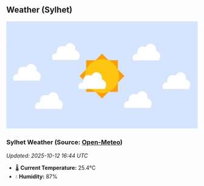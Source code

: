 ## Weather (Sylhet)
![](/weather.webp)
<!-- WEATHER-START -->
### Sylhet Weather (Source: [Open-Meteo](https://open-meteo.com))
_Updated: 2025-10-12 16:44 UTC_
* 🌡️ **Current Temperature:** 25.4°C
* 💧 **Humidity:** 87%
<!-- WEATHER-END -->




















































































































































































